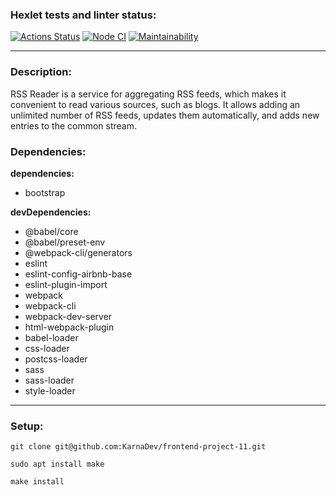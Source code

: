 ### Hexlet tests and linter status:
[![Actions Status](https://github.com/KarnaDev/frontend-project-11/actions/workflows/hexlet-check.yml/badge.svg)](https://github.com/KarnaDev/frontend-project-11/actions)
[![Node CI](https://github.com/KarnaDev/frontend-project-11/actions/workflows/main.yml/badge.svg)](https://github.com/KarnaDev/frontend-project-11/actions/workflows/main.yml)
[![Maintainability](https://api.codeclimate.com/v1/badges/6512a0a41d243be442e1/maintainability)](https://codeclimate.com/github/KarnaDev/frontend-project-11/maintainability)

---

### Description:
RSS Reader is a service for aggregating RSS feeds, which makes it convenient to read various sources, such as blogs. It allows adding an unlimited number of RSS feeds, updates them automatically, and adds new entries to the common stream.

### Dependencies:
**dependencies:**
* bootstrap

**devDependencies:**
* @babel/core
* @babel/preset-env
* @webpack-cli/generators
* eslint
* eslint-config-airbnb-base
* eslint-plugin-import
* webpack
* webpack-cli
* webpack-dev-server
* html-webpack-plugin
* babel-loader
* css-loader
* postcss-loader
* sass
* sass-loader
* style-loader

---

### Setup:
```
git clone git@github.com:KarnaDev/frontend-project-11.git
```
```
sudo apt install make
```
```
make install
```
